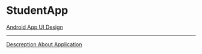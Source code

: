 # StudentApp
[Android App UI Design](https://www.figma.com/file/GHDjUCBCw4FGgpZ2XIoWhI/Side-Menu-(Community)?node-id=0%3A1)

---

[Descreption About Application](https://docs.google.com/document/d/1Ps99zsCq3rlZmr5Z6zLPocAa4h2nD6ZuN4hdgee-7LI/edit?usp=sharing)
